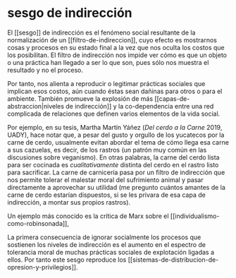 # sesgo de indirección
El [[sesgo]] de indirección es el fenómeno social resultante de la normalización de un [[filtro-de-indireccion]], cuyo efecto es mostrarnos cosas y procesos en su estado final a la vez que nos oculta los costos que los posibilitan. El filtro de indirección nos impide ver cómo es que un objeto o una práctica han llegado a ser lo que son, pues sólo nos muestra el resultado y no el proceso.

Por tanto, nos alienta a reproducir o legitimar prácticas sociales que implican esos costos, aún cuando éstas sean dañinas para otros o para el ambiente. También promueve la explosión de más [[capas-de-abstraccion|niveles de indirección]] y la co-dependencia entre una red complicada de relaciones que definen varios elementos de la vida social.

Por ejemplo, en su tesis, Martha Martín Yáñez (*Del cerdo a la Carne* 2019, UADY), hace notar que, a pesar del gusto y orgullo de los yucatecos por la carne de cerdo, usualmente evitan abordar el tema de cómo llega esa carne a sus cazuelas, es decir, de los rastros (un patrón muy común en las discusiones sobre veganismo). En otras palabras, la carne del cerdo lista para ser cocinada es *cualitativamente* distinta del cerdo en el rastro listo para sacrificar. La carne de carnicería pasa por un filtro de indirección que nos permite tolerar el malestar moral del sufrimiento animal y pasar directamente a aprovechar su utilidad (me pregunto cuántos amantes de la carne de cerdo estarían dispuestos, si se les privara de esa capa de indirección, a montar sus propios rastros).

Un ejemplo más conocido es la crítica de Marx sobre el [[individualismo-como-robinsonada]], 

La primera consecuencia de ignorar socialmente los procesos que sostienen los niveles de indirección es el aumento en el espectro de tolerancia moral de muchas prácticas sociales de explotación ligadas a ellos. Por tanto este sesgo reproduce los [[sistemas-de-distribucion-de-opresion-y-privilegios]].
